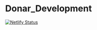 # Donar_Development
[![Netlify Status](https://api.netlify.com/api/v1/badges/791834df-23ff-4858-a493-0dbd6b6e8b21/deploy-status)](https://app.netlify.com/sites/donardevelopment/deploys)